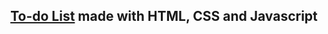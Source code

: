 <h2 align="center"><a href="https://joaopmsa.github.io/To-Do-List/" target="_blank">To-do List</a> made with HTML, CSS and Javascript</h2>
